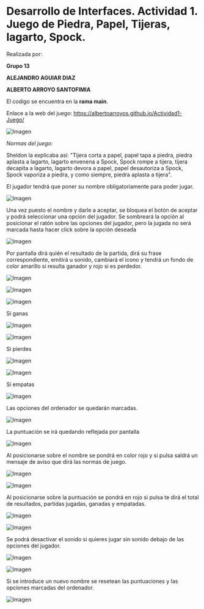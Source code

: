 ﻿# Desarrollo de Interfaces. Actividad 1. Juego de Piedra, Papel, Tijeras, lagarto, Spock.

Realizada por:

**Grupo 13**

**ALEJANDRO AGUIAR DIAZ**

**ALBERTO ARROYO SANTOFIMIA**

El codigo se encuentra en la **rama main**.

Enlace a la web del juego:
https://albertoarroyos.github.io/Actividad1-Juego/


![Imagen](imgReadme/i001.png)

*Normas del juego:*

Sheldon la explicaba así: "Tijera corta a papel, papel tapa a piedra, piedra aplasta a lagarto, lagarto envenena a Spock, Spock rompe a tijera, tijera decapita a lagarto, lagarto devora a papel, papel desautoriza a Spock, Spock vaporiza a piedra, y como siempre, piedra aplasta a tijera".

El jugador tendrá que poner su nombre obligatoriamente para poder jugar. 

![Imagen](imgReadme/i002.png)

Una vez puesto el nombre y darle a aceptar, se bloquea el botón de aceptar y podrá seleccionar una opción del jugador. Se sombreará la opción al posicionar el ratón sobre las opciones del jugador, pero la jugada no será marcada hasta hacer click sobre la opción deseada

![Imagen](imgReadme/i003.png)


Por pantalla dirá quién el resultado de la partida, dirá su frase correspondiente, emitirá u sonido, cambiará el icono y tendrá un fondo de color amarillo si resulta ganador y rojo si es perdedor.

![Imagen](imgReadme/i004.png)

![Imagen](imgReadme/i005.png)

![Imagen](imgReadme/i006.png)

Si ganas

![Imagen](imgReadme/i007.png)

![Imagen](imgReadme/i008.png)

Si pierdes

![Imagen](imgReadme/i009.png)

![Imagen](imgReadme/i010.png)

Si empatas

![Imagen](imgReadme/i011.png)

Las opciones del ordenador se quedarán marcadas.

![Imagen](imgReadme/i012.png)

La puntuación se irá quedando reflejada por pantalla 

![Imagen](imgReadme/i013.png)

Al posicionarse sobre el nombre se pondrá en color rojo y si pulsa saldrá un mensaje de aviso que dirá las normas de juego. 

![Imagen](imgReadme/i014.png)

![Imagen](imgReadme/i015.png)

Al posicionarse sobre la puntuación se pondrá en rojo si pulsa te dirá el total de resultados, partidas jugadas, ganadas y empatadas.

![Imagen](imgReadme/i016.png)

![Imagen](imgReadme/i017.png)

Se podrá desactivar el sonido si quieres jugar sin sonido debajo de las opciones del jugador.

![Imagen](imgReadme/i018.png)

![Imagen](imgReadme/i019.png)

Si se introduce un nuevo nombre se resetean las puntuaciones y las opciones marcadas del ordenador.

![Imagen](imgReadme/i020.png)
